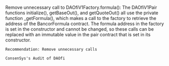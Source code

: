 Remove unnecessary call to DAOfiV1Factory.formula(): The DAOfiV1Pair functions initialize(), getBaseOut(), and getQuoteOut() all use the private function _getFormula(), which makes a call to the factory to retrieve the address of the BancorFormula contract. The formula address in the factory is set in the constructor and cannot be changed, so these calls can be replaced with an immutable value in the pair contract that is set in its constructor.

    Recommendation: Remove unnecessary calls

    ConsenSys's Audit of DAOfi 